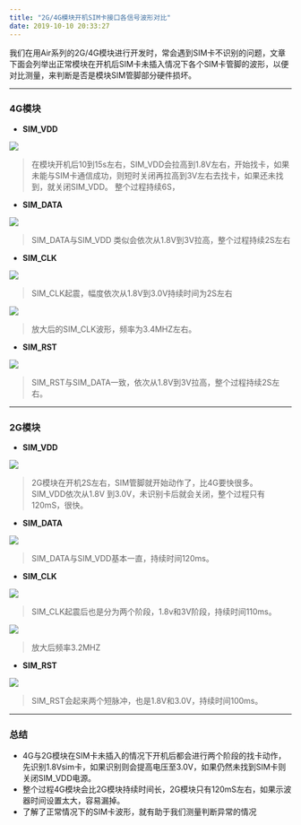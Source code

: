 ```yaml
---
title: "2G/4G模块开机SIM卡接口各信号波形对比"
date: 2019-10-10 20:33:27
---
```


我们在用Air系列的2G/4G模块进行开发时，常会遇到SIM卡不识别的问题，文章下面会列举出正常模块在开机后SIM卡未插入情况下各个SIM卡管脚的波形，以便对比测量，来判断是否是模块SIM管脚部分硬件损坏。

 ---
### 4G模块

+ **SIM_VDD**

![](http://doc.openluat.com/api/static/editormd/php/../uploads/5_70835.png)
>  	在模块开机后10到15s左右，SIM_VDD会拉高到1.8V左右，开始找卡，如果未能与SIM卡通信成功，则短时关闭再拉高到3V左右去找卡，如果还未找到，就关闭SIM_VDD。
	 整个过程持续6S，

+ **SIM_DATA**

![](http://doc.openluat.com/api/static/editormd/php/../uploads/5_37808.png)

> 	SIM_DATA与SIM_VDD 类似会依次从1.8V到3V拉高，整个过程持续2S左右

+ **SIM_CLK**

![](http://doc.openluat.com/api/static/editormd/php/../uploads/5_24834.png)

> 	 SIM_CLK起震，幅度依次从1.8V到3.0V持续时间为2S左右

![](http://doc.openluat.com/api/static/editormd/php/../uploads/5_62250.png)

> 	放大后的SIM_CLK波形，频率为3.4MHZ左右。

+ **SIM_RST**

![](http://doc.openluat.com/api/static/editormd/php/../uploads/5_97709.png)

> 	SIM_RST与SIM_DATA一致，依次从1.8V到3V拉高，整个过程持续2S左右。

---
### 2G模块

+ **SIM_VDD**

![](http://doc.openluat.com/api/static/editormd/php/../uploads/5_96645.png)

> 	2G模块在开机2S左右，SIM管脚就开始动作了，比4G要快很多。
	SIM_VDD依次从1.8V 到3.0V，未识别卡后就会关闭，整个过程只有120mS，很快。

+ **SIM_DATA**

![](http://doc.openluat.com/api/static/editormd/php/../uploads/5_22618.png)

> 	SIM_DATA与SIM_VDD基本一直，持续时间120ms。

+ **SIM_CLK**

![](http://doc.openluat.com/api/static/editormd/php/../uploads/5_65650.png)

> 	SIM_CLK起震后也是分为两个阶段，1.8v和3V阶段，持续时间110ms。

![](http://doc.openluat.com/api/static/editormd/php/../uploads/5_53961.png)

> 	放大后频率3.2MHZ

+ **SIM_RST**

![](http://doc.openluat.com/api/static/editormd/php/../uploads/5_33841.png)

> 	SIM_RST会起来两个短脉冲，也是1.8V和3.0V，持续时间100ms。

---

### 总结

+ 4G与2G模块在SIM卡未插入的情况下开机后都会进行两个阶段的找卡动作，先识别1.8Vsim卡，如果识别则会提高电压至3.0V，如果仍然未找到SIM卡则关闭SIM_VDD电源。
+ 整个过程4G模块会比2G模块持续时间长，2G模块只有120mS左右，如果示波器时间设置太大，容易漏掉。
+ 了解了正常情况下的SIM卡波形，就有助于我们测量判断异常的情况
